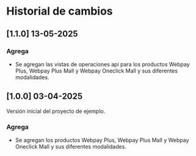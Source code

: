 # Historial de cambios

## [1.1.0] 13-05-2025

### Agrega

-   Se agregan las vistas de operaciones api para los productos Webpay Plus, Webpay Plus Mall y Webpay Oneclick Mall y sus diferentes modalidades.

## [1.0.0] 03-04-2025

Versión inicial del proyecto de ejemplo.

### Agrega

-   Se agregan los productos Webpay Plus, Webpay Plus Mall y Webpay Oneclick Mall y sus diferentes modalidades.

